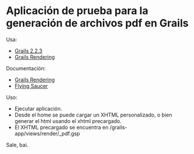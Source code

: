 Aplicación de prueba para la generación de archivos pdf en Grails
===========

Usa:

* [Grails 2.2.3](http://grails.org/download) 
* [Grails Rendering](http://grails.org/plugin/rendering)

Documentación:

* [Grails Rendering](http://gpc.github.io/grails-rendering/docs/manual/guide/single.html)
* [Flying Saucer](http://pigeonholdings.com/projects/flyingsaucer/R8/doc/guide/users-guide-R8.html)

Uso:

* Ejecutar aplicación.
* Desde el home se puede cargar un XHTML personalizado, o bien generar el html usando el xhtml precargado.
* El XHTML precargado se encuentra en /grails-app/views/render/_pdf.gsp

Sale, bai.